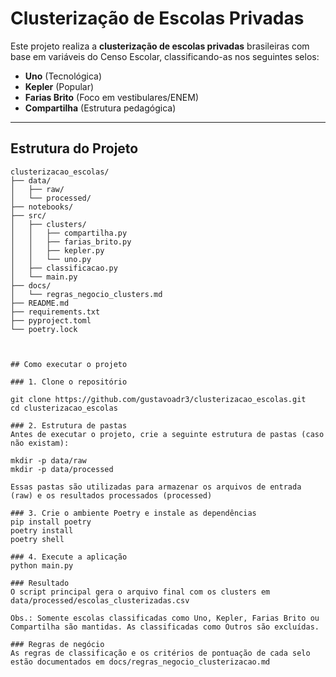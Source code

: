 # Clusterização de Escolas Privadas

Este projeto realiza a **clusterização de escolas privadas** brasileiras com base em variáveis do Censo Escolar, classificando-as nos seguintes selos:

- **Uno** (Tecnológica)
- **Kepler** (Popular)
- **Farias Brito** (Foco em vestibulares/ENEM)
- **Compartilha** (Estrutura pedagógica)

---

## Estrutura do Projeto

```text
clusterizacao_escolas/
├── data/
│   ├── raw/
│   └── processed/
├── notebooks/
├── src/
│   ├── clusters/
│   │   ├── compartilha.py
│   │   ├── farias_brito.py
│   │   ├── kepler.py
│   │   └── uno.py
│   ├── classificacao.py
│   └── main.py
├── docs/
│   └── regras_negocio_clusters.md
├── README.md
├── requirements.txt
├── pyproject.toml
└── poetry.lock



## Como executar o projeto

### 1. Clone o repositório

git clone https://github.com/gustavoadr3/clusterizacao_escolas.git
cd clusterizacao_escolas

### 2. Estrutura de pastas
Antes de executar o projeto, crie a seguinte estrutura de pastas (caso não existam):

mkdir -p data/raw
mkdir -p data/processed

Essas pastas são utilizadas para armazenar os arquivos de entrada (raw) e os resultados processados (processed)

### 3. Crie o ambiente Poetry e instale as dependências
pip install poetry
poetry install
poetry shell

### 4. Execute a aplicação
python main.py

### Resultado 
O script principal gera o arquivo final com os clusters em data/processed/escolas_clusterizadas.csv

Obs.: Somente escolas classificadas como Uno, Kepler, Farias Brito ou Compartilha são mantidas. As classificadas como Outros são excluídas.

### Regras de negócio
As regras de classificação e os critérios de pontuação de cada selo estão documentados em docs/regras_negocio_clusterizacao.md
